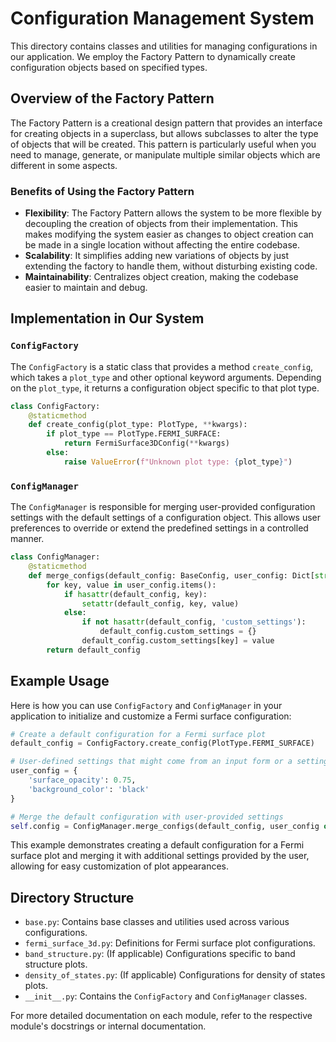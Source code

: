 # Configuration Management System

This directory contains classes and utilities for managing configurations in our application. We employ the Factory Pattern to dynamically create configuration objects based on specified types.

## Overview of the Factory Pattern

The Factory Pattern is a creational design pattern that provides an interface for creating objects in a superclass, but allows subclasses to alter the type of objects that will be created. This pattern is particularly useful when you need to manage, generate, or manipulate multiple similar objects which are different in some aspects.

### Benefits of Using the Factory Pattern

- **Flexibility**: The Factory Pattern allows the system to be more flexible by decoupling the creation of objects from their implementation. This makes modifying the system easier as changes to object creation can be made in a single location without affecting the entire codebase.
- **Scalability**: It simplifies adding new variations of objects by just extending the factory to handle them, without disturbing existing code.
- **Maintainability**: Centralizes object creation, making the codebase easier to maintain and debug.

## Implementation in Our System

### `ConfigFactory`

The `ConfigFactory` is a static class that provides a method `create_config`, which takes a `plot_type` and other optional keyword arguments. Depending on the `plot_type`, it returns a configuration object specific to that plot type.

```python
class ConfigFactory:
    @staticmethod
    def create_config(plot_type: PlotType, **kwargs):
        if plot_type == PlotType.FERMI_SURFACE:
            return FermiSurface3DConfig(**kwargs)
        else:
            raise ValueError(f"Unknown plot type: {plot_type}")
```

### `ConfigManager`

The `ConfigManager` is responsible for merging user-provided configuration settings with the default settings of a configuration object. This allows user preferences to override or extend the predefined settings in a controlled manner.

```python
class ConfigManager:
    @staticmethod
    def merge_configs(default_config: BaseConfig, user_config: Dict[str, Any]):
        for key, value in user_config.items():
            if hasattr(default_config, key):
                setattr(default_config, key, value)
            else:
                if not hasattr(default_config, 'custom_settings'):
                    default_config.custom_settings = {}
                default_config.custom_settings[key] = value
        return default_config
```

## Example Usage

Here is how you can use `ConfigFactory` and `ConfigManager` in your application to initialize and customize a Fermi surface configuration:

```python
# Create a default configuration for a Fermi surface plot
default_config = ConfigFactory.create_config(PlotType.FERMI_SURFACE)

# User-defined settings that might come from an input form or a settings file
user_config = {
    'surface_opacity': 0.75,
    'background_color': 'black'
}

# Merge the default configuration with user-provided settings
self.config = ConfigManager.merge_configs(default_config, user_config or {})
```

This example demonstrates creating a default configuration for a Fermi surface plot and merging it with additional settings provided by the user, allowing for easy customization of plot appearances.


## Directory Structure

- `base.py`: Contains base classes and utilities used across various configurations.
- `fermi_surface_3d.py`: Definitions for Fermi surface plot configurations.
- `band_structure.py`: (If applicable) Configurations specific to band structure plots.
- `density_of_states.py`: (If applicable) Configurations for density of states plots.
- `__init__.py`: Contains the `ConfigFactory` and `ConfigManager` classes.

For more detailed documentation on each module, refer to the respective module's docstrings or internal documentation.

